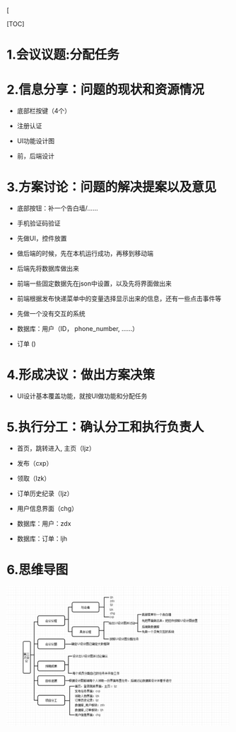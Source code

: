 [

[TOC]

# 1.会议议题:分配任务



# 2.信息分享：问题的现状和资源情况

- 底部栏按键（4个）

- 注册认证

- UI功能设计图

- 前，后端设计

# 3.方案讨论：问题的解决提案以及意见

- 底部按钮：补一个告白墙/……

- 手机验证码验证

- 先做UI，控件放置

- 做后端的时候，先在本机运行成功，再移到移动端

- 后端先将数据库做出来

- 前端一些固定数据先在json中设置，以及先将界面做出来

- 前端根据发布快递菜单中的变量选择显示出来的信息，还有一些点击事件等

- 先做一个没有交互的系统

- 数据库：用户（ID， phone_number, ……）
- 订单 ()

# 4.形成决议：做出方案决策

- UI设计基本覆盖功能，就按UI做功能和分配任务

# 5.执行分工：确认分工和执行负责人

- 首页，跳转进入, 主页（ljz）

- 发布（cxp）

- 领取（lzk）

- 订单历史纪录（ljz）

- 用户信息界面（chg）

- 数据库：用户：zdx

- 数据库：订单：ljh

# 6.思维导图

![思维导图](../imgsrc/meeting_record_3.png)

